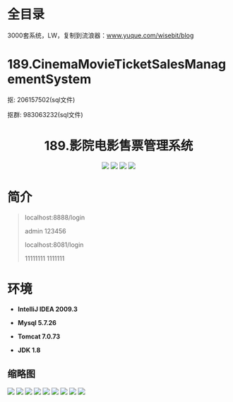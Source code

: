 # 全目录

3000套系统，LW，复制到流浪器：www.yuque.com/wisebit/blog
# 189.CinemaMovieTicketSalesManagementSystem

<p>抠: 206157502(sql文件)</p>
<p>抠群: 983063232(sql文件)</p>

<p><h1 align="center">189.影院电影售票管理系统</h1></p>


<p align="center">
	<img src="https://img.shields.io/badge/jdk-1.8-orange.svg"/>
    <img src="https://img.shields.io/badge/springboot-5.x-lightgrey.svg"/>
    <img src="https://img.shields.io/badge/vue-3.x-blue.svg"/>
    <img src="https://img.shields.io/badge/mybatis-5.x-yellow.svg"/>
</p>

# 简介
>localhost:8888/login
> 
>admin 123456
>
> localhost:8081/login
>
> 11111111 1111111
>


# 环境

- <b>IntelliJ IDEA 2009.3</b>

- <b>Mysql 5.7.26</b>

- <b>Tomcat 7.0.73</b>

- <b>JDK 1.8</b>




## 缩略图

![](https://bitwise.oss-cn-heyuan.aliyuncs.com/2024/9/10/9593aaae-7a47-4063-82f4-468dd9a364ff.png)
![](https://bitwise.oss-cn-heyuan.aliyuncs.com/2024/9/10/2a595bcf-5c72-4be6-8acf-1da8a41ad4e9.png)
![](https://bitwise.oss-cn-heyuan.aliyuncs.com/2024/9/10/e8485391-3721-4b76-a664-0eef75023332.png)
![](https://bitwise.oss-cn-heyuan.aliyuncs.com/2024/9/10/acbb8139-8868-4458-9cd6-e755661c42d2.png)
![](https://bitwise.oss-cn-heyuan.aliyuncs.com/2024/9/10/5ba1e9a6-4663-48e4-9b4a-cf88923e78de.png)
![](https://bitwise.oss-cn-heyuan.aliyuncs.com/2024/9/10/a6061cc0-7358-460f-a4d1-4798bc585a26.png)
![](https://bitwise.oss-cn-heyuan.aliyuncs.com/2024/9/10/56094c53-310f-4cea-acd7-38bf4beda823.png)
![](https://bitwise.oss-cn-heyuan.aliyuncs.com/2024/9/10/4b7d1e30-56a0-46d2-a7a5-5a08681ee631.png)
![](https://bitwise.oss-cn-heyuan.aliyuncs.com/2024/9/10/43ddfc08-f2e8-461e-b398-8b1a277868b7.png)



